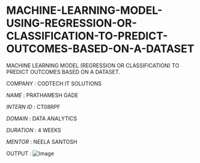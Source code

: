 # MACHINE-LEARNING-MODEL-USING-REGRESSION-OR-CLASSIFICATION-TO-PREDICT-OUTCOMES-BASED-ON-A-DATASET
 MACHINE LEARNING MODEL (REGRESSION OR CLASSIFICATION) TO  PREDICT OUTCOMES BASED ON A  DATASET.

COMPANY : CODTECH IT SOLUTIONS

*NAME* : PRATHAMESH GADE

*INTERN ID* : CT08RPF

*DOMAIN* : DATA ANALYTICS

*DURATION* : 4 WEEKS 

*MENTOR* : NEELA SANTOSH

OUTPUT : ![Image](https://github.com/user-attachments/assets/538fe9e5-ab59-4857-a2da-315ad3136d27)
